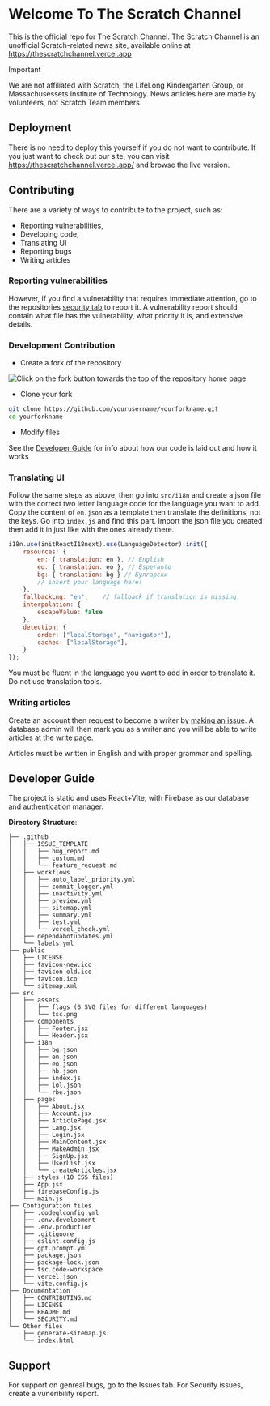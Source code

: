 # Welcome To The Scratch Channel

This is the official repo for The Scratch Channel. The Scratch Channel is an unofficial Scratch-related news site, available online at <https://thescratchchannel.vercel.app>

> [!IMPORTANT]
> We are not affiliated with Scratch, the LifeLong Kindergarten Group, or Massachusessets Institute of Technology. News articles here are made by volunteers, not Scratch Team members.

## Deployment

There is no need to deploy this yourself if you do not want to contribute. If you just want to check out our site, you can visit <https://thescratchchannel.vercel.app/> and browse the live version.

## Contributing

There are a variety of ways to contribute to the project, such as:

- Reporting vulnerabilities,
- Developing code,
- Translating UI
- Reporting bugs
- Writing articles

### Reporting vulnerabilities

However, if you find a vulnerability that requires immediate attention, go to the repositories [security tab](https://github.com/The-Scratch-Channel/tsc-web-client/security) to report it. A vulnerability report should contain what file has the vulnerability, what priority it is, and extensive details.

### Development Contribution

- Create a fork of the repository

![Click on the fork button towards the top of the repository home page](https://u.cubeupload.com/GvYoutube/Screenshot2025102012.png)

- Clone your fork

```bash
git clone https://github.com/yourusername/yourforkname.git
cd yourforkname
```

- Modify files 

See the [Developer Guide](#developer-guide) for info about how our code is laid out and how it works

### Translating UI

Follow the same steps as above, then go into `src/i18n` and create a json file with the correct two letter language code for the language you want to add. Copy the content of `en.json` as a template then translate the definitions, not the keys. Go into `index.js` and find this part. Import the json file you created then add it in just like with the ones already there.

```jsx
i18n.use(initReactI18next).use(LanguageDetector).init({
    resources: {
        en: { translation: en }, // English
        eo: { translation: eo }, // Esperanto
        bg: { translation: bg } // Булгарски
        // insert your language here!
    },
    fallbackLng: "en",    // fallback if translation is missing
    interpolation: {
        escapeValue: false
    },
    detection: {
        order: ["localStorage", "navigator"],
        caches: ["localStorage"],
    }
});
```

You must be fluent in the language you want to add in order to translate it. Do not use translation tools.

### Writing articles

Create an account then request to become a writer by [making an issue](https://github.com/The-Scratch-Channel/tsc-web-client/issues/new/choose). A database admin will then mark you as a writer and you will be able to write articles at the [write page](http://thescratchchannel.vercel.app/articles/create).

Articles must be written in English and with proper grammar and spelling.

## Developer Guide

The project is static and uses React+Vite, with Firebase as our database and authentication manager.

**Directory Structure**:

```
├── .github
│   ├── ISSUE_TEMPLATE
│   │   ├── bug_report.md
│   │   ├── custom.md
│   │   └── feature_request.md
│   ├── workflows
│   │   ├── auto_label_priority.yml
│   │   ├── commit_logger.yml
│   │   ├── inactivity.yml
│   │   ├── preview.yml
│   │   ├── sitemap.yml
│   │   ├── summary.yml
│   │   ├── test.yml
│   │   └── vercel_check.yml
│   ├── dependabotupdates.yml
│   └── labels.yml
├── public
│   ├── LICENSE
│   ├── favicon-new.ico
│   ├── favicon-old.ico
│   ├── favicon.ico
│   └── sitemap.xml
├── src
│   ├── assets
│   │   ├── flags (6 SVG files for different languages)
│   │   └── tsc.png
│   ├── components
│   │   ├── Footer.jsx
│   │   └── Header.jsx
│   ├── i18n
│   │   ├── bg.json
│   │   ├── en.json
│   │   ├── eo.json
│   │   ├── hb.json
│   │   ├── index.js
│   │   ├── lol.json
│   │   └── rbe.json
│   ├── pages
│   │   ├── About.jsx
│   │   ├── Account.jsx
│   │   ├── ArticlePage.jsx
│   │   ├── Lang.jsx
│   │   ├── Login.jsx
│   │   ├── MainContent.jsx
│   │   ├── MakeAdmin.jsx
│   │   ├── SignUp.jsx
│   │   ├── UserList.jsx
│   │   └── createArticles.jsx
│   ├── styles (10 CSS files)
│   ├── App.jsx
│   ├── firebaseConfig.js
│   └── main.js
├── Configuration files
│   ├── .codeqlconfig.yml
│   ├── .env.development
│   ├── .env.production
│   ├── .gitignore
│   ├── eslint.config.js
│   ├── gpt.prompt.yml
│   ├── package.json
│   ├── package-lock.json
│   ├── tsc.code-workspace
│   ├── vercel.json
│   └── vite.config.js
├── Documentation
│   ├── CONTRIBUTING.md
│   ├── LICENSE
│   ├── README.md
│   └── SECURITY.md
└── Other files
    ├── generate-sitemap.js
    └── index.html
```

## Support

For support on genreal bugs, go to the Issues tab. For Security issues, create a vuneribility report.
